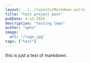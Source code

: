 ```yaml
---
layout: ../../layouts/Markdown.astro
title: "test project post"
pubDate: 4-15-2024
description: "testing lmao"
author: "ophx"
image:
  url: "/logo.jpg"
tags: ["test"]
---
```


this is just a test of markdown.